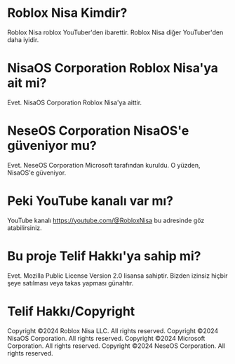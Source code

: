 # Roblox Nisa Kimdir? 
Roblox Nisa roblox YouTuber'den ibarettir. Roblox Nisa diğer YouTuber'den daha iyidir. 
# NisaOS Corporation Roblox Nisa'ya ait mi?
Evet. NisaOS Corporation Roblox Nisa'ya aittir. 
# NeseOS Corporation NisaOS'e güveniyor mu? 
Evet. NeseOS Corporation Microsoft tarafından kuruldu. O yüzden, NisaOS'e güveniyor.
# Peki YouTube kanalı var mı?
YouTube kanalı https://youtube.com/@RobloxNisa bu adresinde göz atabilirsiniz.

# Bu proje Telif Hakkı'ya sahip mi? 
Evet. Mozilla Public License Version 2.0 lisansa sahiptir. Bizden izinsiz hiçbir şeye satılması veya takas yapması günahtır. 

# Telif Hakkı/Copyright
Copyright ©2024 Roblox Nisa LLC. All rights reserved.
Copyright ©2024 NisaOS Corporation. All rights reserved.
Copyright ©2024 Microsoft Corporation. All rights reserved.
Copyright ©2024 NeseOS Corporation. All rights reserved.
